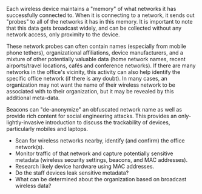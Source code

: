 
Each wireless device maintains a "memory" of what networks it has successfully connected to. When it is connecting to a network, it sends out "probes" to all of the networks it has in this memory. It is important to note that this data gets broadcast widely, and can be collected without any network access, only proximity to the device.

These network probes can often contain names (especially from mobile phone tethers), organizational affiliations, device manufacturers, and a mixture of other potentially valuable data (home network names, recent airports/travel locations, cafés and conference networks). If there are many networks in the office's vicinity, this activity can also help identify the specific office network (if there is any doubt). In many cases, an organization may not want the name of their wireless network to be associated with to their organization, but it may be revealed by this additional meta-data.

Beacons can "de-anonymize" an obfuscated network name as well as provide rich content for social engineering attacks. This provides an only-lightly-invasive introduction to discuss the trackability of devices, particularly mobiles and laptops.

* Scan for wireless networks nearby, identify (and confirm) the office network(s).
* Monitor traffic of that network and capture potentially sensitive metadata (wireless security settings, beacons, and MAC addresses).
* Research likely device hardware using MAC addresses.
* Do the staff devices leak sensitive metadata?
* What can be determined about the organization based on broadcast wireless data?
